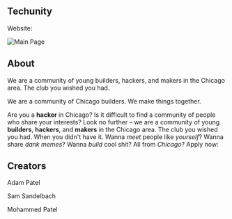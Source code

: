 ## Techunity

Website:

![Main Page](src/imgs/landing.JPG)

## About

We are a community of young builders, hackers, and makers in the Chicago area. The club you wished you had.

We are a community of Chicago builders. We make things together. 

Are you a **hacker** in Chicago? Is it difficult to find a community of people who share your interests? Look no further – we are a community of young **builders**, **hackers**, and **makers** in the Chicago area. The club you wished you had. When you didn't have it. Wanna *meet* people like *yourself*? Wanna share *dank memes*? Wanna *build* cool shit? All from *Chicago*? Apply now: 


## Creators

Adam Patel

Sam Sandelbach

Mohammed Patel

